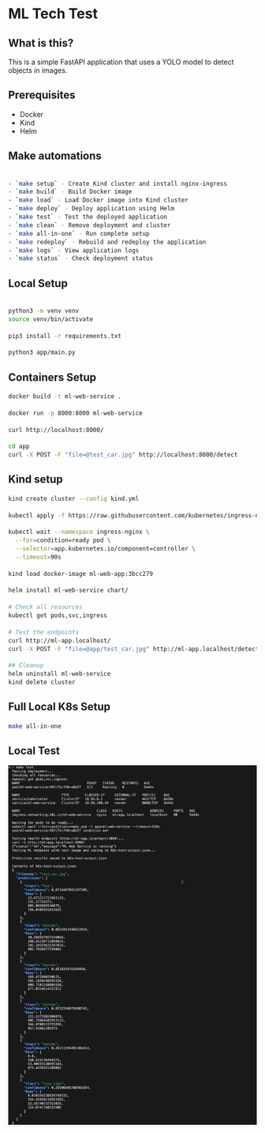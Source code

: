 # ML Tech Test

## What is this?

This is a simple FastAPI application that uses a YOLO model to detect objects in images.

## Prerequisites

- Docker
- Kind
- Helm

## Make automations

```sh

- `make setup` - Create Kind cluster and install nginx-ingress
- `make build` - Build Docker image
- `make load` - Load Docker image into Kind cluster
- `make deploy` - Deploy application using Helm
- `make test` - Test the deployed application
- `make clean` - Remove deployment and cluster
- `make all-in-one` - Run complete setup
- `make redeploy` - Rebuild and redeploy the application
- `make logs` - View application logs
- `make status` - Check deployment status
```

## Local Setup

```bash

python3 -m venv venv
source venv/bin/activate

pip3 install -r requirements.txt

python3 app/main.py
```

## Containers Setup

```sh
docker build -t ml-web-service .

docker run -p 8000:8000 ml-web-service

curl http://localhost:8000/

cd app
curl -X POST -F "file=@test_car.jpg" http://localhost:8000/detect

```

## Kind setup

```bash
kind create cluster --config kind.yml

kubectl apply -f https://raw.githubusercontent.com/kubernetes/ingress-nginx/main/deploy/static/provider/kind/deploy.yaml

kubectl wait --namespace ingress-nginx \
  --for=condition=ready pod \
  --selector=app.kubernetes.io/component=controller \
  --timeout=90s

kind load docker-image ml-web-app:3bcc279

helm install ml-web-service chart/

# Check all resources
kubectl get pods,svc,ingress

# Test the endpoints
curl http://ml-app.localhost/
curl -X POST -F "file=@app/test_car.jpg" http://ml-app.localhost/detect

## Cleanup
helm uninstall ml-web-service
kind delete cluster
```

## Full Local K8s Setup

```sh
make all-in-one
```

## Local Test

![image](images/local-test.png)
